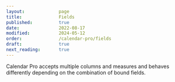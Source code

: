```yaml
---
layout:             page
title:              Fields
published:          true
date:               2022-08-17
modified:           2024-05-12
order:              /calendar-pro/fields
draft:              true
next_reading:       true
---
```

Calendar Pro accepts multiple columns and measures and behaves differently depending on the combination of bound fields.